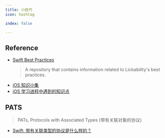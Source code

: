 ```yaml
---
title: 小技巧
icon: hashtag

index: false

---
```


## Reference

- [Swift Best Practices](https://github.com/Lickability/swift-best-practices)
    > A repository that contains information related to Lickability's best practices.
- [iOS 知识小集](https://github.com/awesome-tips/iOS-Tips)
- [iOS 学习进程中遇到的知识点](https://github.com/pro648/tips)

## PATS
> PATs, Protocols with Associated Types (带有关联对象的协议)

- [Swift: 带有关联类型的协议是什么样的？](https://swift.gg/2016/09/20/swift-what-are-protocols-with-associated-types/)